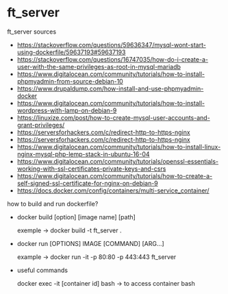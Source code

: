 # ft_server
ft_server sources


* https://stackoverflow.com/questions/59636347/mysql-wont-start-using-dockerfile/59637193#59637193
* https://stackoverflow.com/questions/16747035/how-do-i-create-a-user-with-the-same-privileges-as-root-in-mysql-mariadb
* https://www.digitalocean.com/community/tutorials/how-to-install-phpmyadmin-from-source-debian-10
* https://www.drupaldump.com/how-install-and-use-phpmyadmin-docker
* https://www.digitalocean.com/community/tutorials/how-to-install-wordpress-with-lamp-on-debian-9
* https://linuxize.com/post/how-to-create-mysql-user-accounts-and-grant-privileges/
* https://serversforhackers.com/c/redirect-http-to-https-nginx
* https://serversforhackers.com/c/redirect-http-to-https-nginx
* https://www.digitalocean.com/community/tutorials/how-to-install-linux-nginx-mysql-php-lemp-stack-in-ubuntu-16-04
* https://www.digitalocean.com/community/tutorials/openssl-essentials-working-with-ssl-certificates-private-keys-and-csrs
* https://www.digitalocean.com/community/tutorials/how-to-create-a-self-signed-ssl-certificate-for-nginx-on-debian-9
* https://docs.docker.com/config/containers/multi-service_container/

how to build and run dockerfile?

* docker build [option] [image name] [path]
   
   exemple -> docker build -t ft_server .
* docker run [OPTIONS] IMAGE [COMMAND] [ARG...]
    
    example -> docker run -it -p 80:80 -p 443:443 ft_server
    
* useful commands

    docker exec -it [container id] bash  ->  to access container bash
